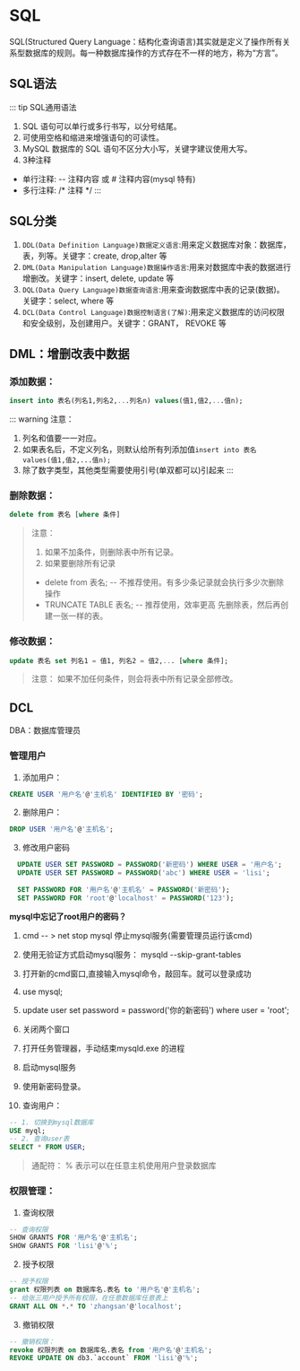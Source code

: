 # SQL
SQL(Structured Query Language：结构化查询语言)其实就是定义了操作所有关系型数据库的规则。每一种数据库操作的方式存在不一样的地方，称为“方言”。

## SQL语法
::: tip SQL通用语法
1. SQL 语句可以单行或多行书写，以分号结尾。
2. 可使用空格和缩进来增强语句的可读性。
3. MySQL 数据库的 SQL 语句不区分大小写，关键字建议使用大写。
4. 3种注释
  * 单行注释: -- 注释内容 或 # 注释内容(mysql 特有) 
  * 多行注释: /* 注释 */
:::
## SQL分类
1) `DDL(Data Definition Language)数据定义语言`:用来定义数据库对象：数据库，表，列等。关键字：create, drop,alter 等
2) `DML(Data Manipulation Language)数据操作语言`:用来对数据库中表的数据进行增删改。关键字：insert, delete, update 等
3) `DQL(Data Query Language)数据查询语言`:用来查询数据库中表的记录(数据)。关键字：select, where 等
4) `DCL(Data Control Language)数据控制语言(了解)`:用来定义数据库的访问权限和安全级别，及创建用户。关键字：GRANT， REVOKE 等


## DML：增删改表中数据
### 添加数据：
```sql
insert into 表名(列名1,列名2,...列名n) values(值1,值2,...值n);
```
::: warning 注意：
1. 列名和值要一一对应。
2. 如果表名后，不定义列名，则默认给所有列添加值`insert into 表名 values(值1,值2,...值n);`
3. 除了数字类型，其他类型需要使用引号(单双都可以)引起来
:::
### 删除数据：
```sql
delete from 表名 [where 条件]
```
> 注意：
> 1. 如果不加条件，则删除表中所有记录。
> 2. 如果要删除所有记录
>   - delete from 表名; -- 不推荐使用。有多少条记录就会执行多少次删除操作
>   - TRUNCATE TABLE 表名; -- 推荐使用，效率更高 先删除表，然后再创建一张一样的表。

### 修改数据：
```sql
update 表名 set 列名1 = 值1, 列名2 = 值2,... [where 条件];
```
> 注意： 如果不加任何条件，则会将表中所有记录全部修改。


## DCL
DBA：数据库管理员

### 管理用户
1. 添加用户：
```sql
CREATE USER '用户名'@'主机名' IDENTIFIED BY '密码';
```
2. 删除用户：
```sql
DROP USER '用户名'@'主机名';
```
3. 修改用户密码
```sql
  UPDATE USER SET PASSWORD = PASSWORD('新密码') WHERE USER = '用户名';
  UPDATE USER SET PASSWORD = PASSWORD('abc') WHERE USER = 'lisi';
  
  SET PASSWORD FOR '用户名'@'主机名' = PASSWORD('新密码');
  SET PASSWORD FOR 'root'@'localhost' = PASSWORD('123');
```
**mysql中忘记了root用户的密码？**
1. cmd -- > net stop mysql 停止mysql服务(需要管理员运行该cmd)
2. 使用无验证方式启动mysql服务： mysqld --skip-grant-tables
3. 打开新的cmd窗口,直接输入mysql命令，敲回车。就可以登录成功
4. use mysql;
5. update user set password = password('你的新密码') where user = 'root';
6. 关闭两个窗口
7. 打开任务管理器，手动结束mysqld.exe 的进程
8. 启动mysql服务
9. 使用新密码登录。

4. 查询用户：
```sql
-- 1. 切换到mysql数据库
USE myql;
-- 2. 查询user表
SELECT * FROM USER;
```  
> 通配符： % 表示可以在任意主机使用用户登录数据库

### 权限管理：
1. 查询权限
```sql
-- 查询权限
SHOW GRANTS FOR '用户名'@'主机名';
SHOW GRANTS FOR 'lisi'@'%';
```
2. 授予权限
```sql
-- 授予权限
grant 权限列表 on 数据库名.表名 to '用户名'@'主机名';
-- 给张三用户授予所有权限，在任意数据库任意表上
GRANT ALL ON *.* TO 'zhangsan'@'localhost';
```
3. 撤销权限
```sql
-- 撤销权限：
revoke 权限列表 on 数据库名.表名 from '用户名'@'主机名';
REVOKE UPDATE ON db3.`account` FROM 'lisi'@'%';
```